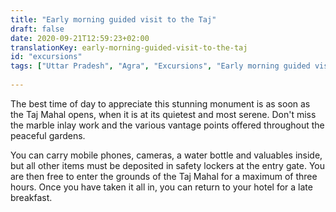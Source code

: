 ```yaml
---
title: "Early morning guided visit to the Taj"
draft: false
date: 2020-09-21T12:59:23+02:00
translationKey: early-morning-guided-visit-to-the-taj
id: "excursions"
tags: ["Uttar Pradesh", "Agra", "Excursions", "Early morning guided visit to the Taj"] 
  
---
```


The best time of day to appreciate this stunning monument is as soon as the Taj Mahal opens, when it is at its quietest and most serene. Don't miss the marble inlay work and the various vantage points offered throughout the peaceful gardens.

You can carry mobile phones, cameras, a water bottle and valuables inside, but all other items must be deposited in safety lockers at the entry gate. You are then free to enter the grounds of the Taj Mahal for a maximum of three hours. Once you have taken it all in, you can return to your hotel for a late breakfast.
